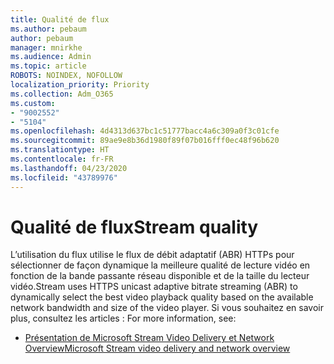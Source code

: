 ```yaml
---
title: Qualité de flux
ms.author: pebaum
author: pebaum
manager: mnirkhe
ms.audience: Admin
ms.topic: article
ROBOTS: NOINDEX, NOFOLLOW
localization_priority: Priority
ms.collection: Adm_O365
ms.custom:
- "9002552"
- "5104"
ms.openlocfilehash: 4d4313d637bc1c51777bacc4a6c309a0f3c01cfe
ms.sourcegitcommit: 89ae9e8b36d1980f89f07b016fff0ec48f96b620
ms.translationtype: HT
ms.contentlocale: fr-FR
ms.lasthandoff: 04/23/2020
ms.locfileid: "43789976"
---
```

# <a name="stream-quality"></a><span data-ttu-id="4fcac-102">Qualité de flux</span><span class="sxs-lookup"><span data-stu-id="4fcac-102">Stream quality</span></span>

<span data-ttu-id="4fcac-103">L’utilisation du flux utilise le flux de débit adaptatif (ABR) HTTPs pour sélectionner de façon dynamique la meilleure qualité de lecture vidéo en fonction de la bande passante réseau disponible et de la taille du lecteur vidéo.</span><span class="sxs-lookup"><span data-stu-id="4fcac-103">Stream uses HTTPS unicast adaptive bitrate streaming (ABR) to dynamically select the best video playback quality based on the available network bandwidth and size of the video player.</span></span> <span data-ttu-id="4fcac-104">Si vous souhaitez en savoir plus, consultez les articles : </span><span class="sxs-lookup"><span data-stu-id="4fcac-104">For more information, see:</span></span>

- [<span data-ttu-id="4fcac-105">Présentation de Microsoft Stream Video Delivery et Network Overview</span><span class="sxs-lookup"><span data-stu-id="4fcac-105">Microsoft Stream video delivery and network overview</span></span>](https://docs.microsoft.com/stream/network-overview)
